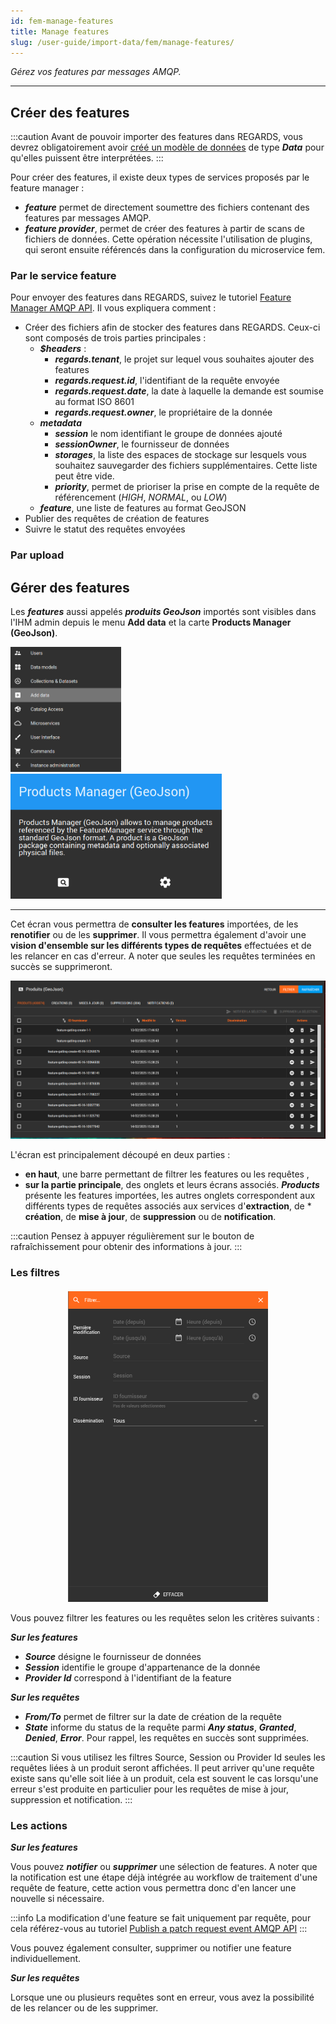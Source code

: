 ```yaml
---
id: fem-manage-features
title: Manage features
slug: /user-guide/import-data/fem/manage-features/
---
```


*Gérez vos features par messages AMQP.*

---

## Créer des features

:::caution
Avant de pouvoir importer des features dans REGARDS, vous devrez obligatoirement
avoir [créé un modèle de données](../3-data-organization/models.md) de type ***Data*** pour qu'elles puissent être
interprétées.
:::

Pour créer des features, il existe deux types de services proposés par le feature manager :

- ***feature*** permet de directement soumettre des fichiers contenant des features par messages AMQP.
- ***feature provider***, permet de créer des features à partir de scans de fichiers de données. Cette opération
  nécessite l'utilisation de plugins, qui seront ensuite référencés dans la configuration du microservice fem.

### Par le service feature

Pour envoyer des features dans REGARDS, suivez le
tutoriel [Feature Manager AMQP API](../../development/services/fem/api-guides/amqp/amqp-publish-create-product-request.md).
Il vous expliquera comment :

- Créer des fichiers afin de stocker des features dans REGARDS. Ceux-ci sont composés de trois parties principales :
    - ***$headers*** :
        - ***regards.tenant***, le projet sur lequel vous souhaites ajouter des features
        - ***regards.request.id***, l'identifiant de la requête envoyée
        - ***regards.request.date***, la date à laquelle la demande est soumise au format ISO 8601
        - ***regards.request.owner***, le propriétaire de la donnée
    - ***metadata***
        - ***session*** le nom identifiant le groupe de données ajouté
        - ***sessionOwner***, le fournisseur de données
        - ***storages***, la liste des espaces de stockage sur lesquels vous souhaitez sauvegarder des fichiers
          supplémentaires. Cette liste peut être vide.
        - ***priority***, permet de prioriser la prise en compte de la requête de référencement (*HIGH*, _NORMAL_, ou
          _LOW_)
    - ***feature***, une liste de features au format GeoJSON
- Publier des requêtes de création de features
- Suivre le statut des requêtes envoyées

### Par upload

## Gérer des features

Les ***features*** aussi appelés ***produits GeoJson*** importés sont visibles dans l'IHM admin depuis le menu **Add
data** et la carte **Products Manager (GeoJson)**.

<img src="/images/user-documentation/regards-icons/admin/menu-add-data.png" alt="menu" height="200"/>
<img src="/images/user-documentation/v1.6/4_3-fem/fem-card.png" alt="fem card" height="200"/>

---

Cet écran vous permettra de **consulter les features** importées, de les **renotifier** ou de les **supprimer**. Il vous
permettra également d'avoir une **vision d'ensemble sur les différents types de requêtes** effectuées et de les relancer
en cas d'erreur. A noter que seules les requêtes terminées en succès se supprimeront.

<div align="center">
    <img src="/images/user-documentation/v2.1/4_3-fem/fem-screen.png" alt="feature screen" width="800"/> 
</div>


L'écran est principalement découpé en deux parties :

- **en haut**, une barre permettant de filtrer les features ou les requêtes ,
- **sur la partie principale**, des onglets et leurs écrans associés. ***Products*** présente les features importées,
  les autres onglets correspondent aux différents types de requêtes associés aux services d'**extraction**, de *
  **création**, de **mise à jour**, de **suppression** ou de **notification**.

:::caution
Pensez à appuyer régulièrement sur le bouton de rafraîchissement pour obtenir des informations à jour.
:::

### Les filtres

<div align="center">
    <img src="/images/user-documentation/v2.1/4_3-fem/filter-screen.png" alt="filter screen" height="500"/> 
</div>

Vous pouvez filtrer les features ou les requêtes selon les critères suivants :

***Sur les features***

- ***Source*** désigne le fournisseur de données
- ***Session*** identifie le groupe d'appartenance de la donnée
- ***Provider Id*** correspond à l'identifiant de la feature

***Sur les requêtes***

- ***From/To*** permet de filtrer sur la date de création de la requête
- ***State*** informe du status de la requête parmi ***Any status***, ***Granted***, ***Denied***, ***Error***. Pour
  rappel, les requêtes en succès sont supprimées.

:::caution
Si vous utilisez les filtres Source, Session ou Provider Id seules les requêtes liées à un produit seront
affichées. Il peut arriver qu'une requête existe sans qu'elle soit liée à un produit, cela est souvent le cas
lorsqu'une erreur s'est produite en particulier pour les requêtes de mise à jour, suppression et notification.
:::

### Les actions

***Sur les features***

Vous pouvez ***notifier*** ou ***supprimer*** une sélection de features. A noter que la notification est une étape déjà
intégrée au workflow de traitement d'une requête de feature, cette action vous permettra donc d'en lancer une nouvelle
si nécessaire.

:::info
La modification d'une feature se fait uniquement par requête, pour cela référez-vous au
tutoriel [Publish a patch request event AMQP API](../../development/services/fem/api-guides/amqp/amqp-publish-patch-product-request.md)
:::

Vous pouvez également consulter, supprimer ou notifier une feature individuellement.

***Sur les requêtes***

Lorsque une ou plusieurs requêtes sont en erreur, vous avez la possibilité de les relancer ou de les supprimer.
